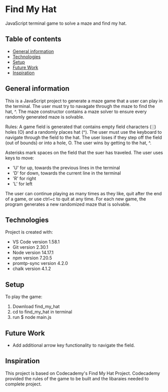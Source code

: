 # Find My Hat
JavaScript terminal game to solve a maze and find my hat. 

## Table of contents
* [General information](#general-information)
* [Technologies](#technologies)
* [Setup](#setup)
* [Future Work](#future-work)
* [Inspiration](#inspiration)

## General information
This is a JavaScript project to generate a maze game that a user can play in the terminal. The user must try to navagate through the maze to find the hat, ^. The maze constructor contains a maze solver to ensure every randomly generated maze is solvable. 

Rules: A game field is generated that contains empty field characters (░) holes (O) and a randomly places hat (^). The user must use the keyboard to navigate through the field to the hat. The user loses if they step off the field (out of bounds) or into a hole, O. The user wins by getting to the hat, ^. 

Asterisks mark spaces on the field that the suer has traveled. The user uses keys to move:
* 'U' for up, towards the previous lines in the terminal
* 'D' for down, towards the current line in the terminal 
* 'R' for right
* 'L' for left

The user can continue playing as many times as they like, quit after the end of a game, or use ctrl+c to quit at any time. For each new game, the program generates a new randomized maze that is solvable. 

## Technologies
Project is created with:
* VS Code version 1.58.1
* Git version 2.30.1
* Node version 14.17.1
* npm version 7.20.5 
* promtp-sync version 4.2.0
* chalk version 4.1.2

## Setup
To play the game:
1. Download find_my_hat
2. cd to find_my_hat in terminal  
3. run $ node main.js

## Future Work 
* Add additional arrow key functionality to navigate the field.

## Inspiration 
This project is based on Codecademy's Find My Hat Project. Codecademy provided the rules of the game to be built and the libaraies needed to complete project.
